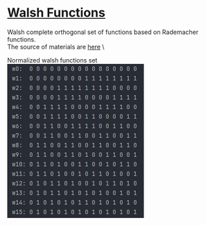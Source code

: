 # [Walsh Functions](https://en.wikipedia.org/wiki/Walsh_function)
Walsh complete orthogonal set of functions based on  Rademacher functions. \
The source of materials are [here](https://rusneb.ru/catalog/000199_000009_006676890/) \

Normalized walsh functions set \
![walsh](./.github/images/wal_16.jpg)

